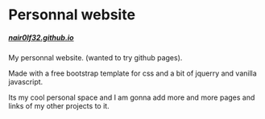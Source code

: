 # Personnal website

##### [nair0lf32.github.io](https://nair0lf32.github.io)

My personnal website. (wanted to try github pages).

Made with a free bootstrap template for css and a bit of jquerry and vanilla javascript.

Its my cool personal space and I am gonna add more and more pages and links
of my other projects to it.
